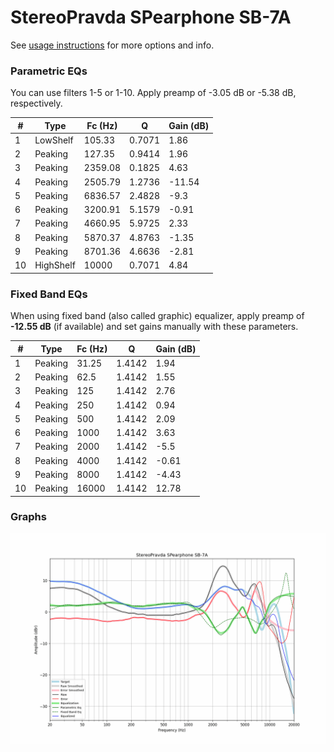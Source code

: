 # StereoPravda SPearphone SB-7A
See [usage instructions](https://github.com/jaakkopasanen/AutoEq#usage) for more options and info.

### Parametric EQs
You can use filters 1-5 or 1-10. Apply preamp of -3.05 dB or -5.38 dB, respectively.

|   # | Type      |   Fc (Hz) |      Q |   Gain (dB) |
|-----|-----------|-----------|--------|-------------|
|   1 | LowShelf  |    105.33 | 0.7071 |        1.86 |
|   2 | Peaking   |    127.35 | 0.9414 |        1.96 |
|   3 | Peaking   |   2359.08 | 0.1825 |        4.63 |
|   4 | Peaking   |   2505.79 | 1.2736 |      -11.54 |
|   5 | Peaking   |   6836.57 | 2.4828 |       -9.3  |
|   6 | Peaking   |   3200.91 | 5.1579 |       -0.91 |
|   7 | Peaking   |   4660.95 | 5.9725 |        2.33 |
|   8 | Peaking   |   5870.37 | 4.8763 |       -1.35 |
|   9 | Peaking   |   8701.36 | 4.6636 |       -2.81 |
|  10 | HighShelf |  10000    | 0.7071 |        4.84 |

### Fixed Band EQs
When using fixed band (also called graphic) equalizer, apply preamp of **-12.55 dB** (if available) and set gains manually with these parameters.

|   # | Type    |   Fc (Hz) |      Q |   Gain (dB) |
|-----|---------|-----------|--------|-------------|
|   1 | Peaking |     31.25 | 1.4142 |        1.94 |
|   2 | Peaking |     62.5  | 1.4142 |        1.55 |
|   3 | Peaking |    125    | 1.4142 |        2.76 |
|   4 | Peaking |    250    | 1.4142 |        0.94 |
|   5 | Peaking |    500    | 1.4142 |        2.09 |
|   6 | Peaking |   1000    | 1.4142 |        3.63 |
|   7 | Peaking |   2000    | 1.4142 |       -5.5  |
|   8 | Peaking |   4000    | 1.4142 |       -0.61 |
|   9 | Peaking |   8000    | 1.4142 |       -4.43 |
|  10 | Peaking |  16000    | 1.4142 |       12.78 |

### Graphs
![](./StereoPravda%20SPearphone%20SB-7A.png)
